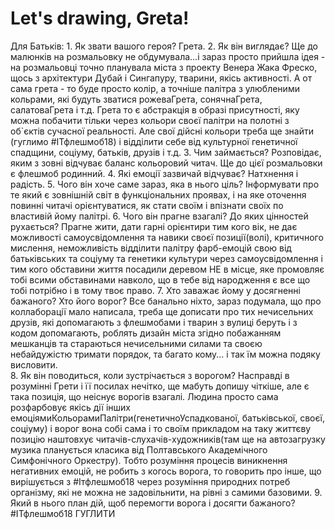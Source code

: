 # Let's drawing, Greta!

Для Батьків:
	1. Як звати вашого героя?
Грета.
	2. Як він виглядає?
Ще до малюнків на розмальовку не обдумувала...і зараз просто прийшла ідея - на розмальовці точно планувала міста з проекту Венера Жака Фреско, щось з архітектури Дубай і Сингапуру, тварини, якісь активності. А от сама грета - то буде просто колір, а точніше палітра з улюбленими кольрами, які будуть зватися рожеваГрета, сонячнаГрета, салатоваГрета і т.д. Грета то є абстракція в образі присутності, яку можна побачити тільки через кольори своєї палітри на полотні з об`єктів сучасної реальності. Але свої дійсні кольори треба ще знайти (гуглимо #ІТфлешмоб18) і відділити себе від культурної генетичної спадщини, соціуму, батьків, друзів і т.д.
	3. Чим займається?
Розповідає, яким з зовні відчуває баланс кольоровий читач. Ще до цієї розмальовки є флешмоб родинний.
  4. Які емоції зазвичай відчуває?
Натхнення і радість.
	5. Чого він хоче саме зараз, яка в нього ціль?
Інформувати про те який є зовнішній світ в функціональних проявах, і на яке оточення повинні читачі орієнтуватися, як стати своїм і впізнати своїх по властивій йому палітрі.
  6. Чого він прагне взагалі? До яких цінностей рухається?
Прагне жити, дати гарні орієнтири тим кого вік, не дає можливості самоусвідомлення та навики своєї позиції(волі), критичного мислення, неможливість відділити палітру фарб-емоцій свою від батьківських та соціуму та генетики культури через самоусвідомлення і тим кого обставини життя посадили деревом НЕ в місце, яке промовляє тобі всими обставинами навколо, що в тебе від народження є все що тобі потрібно і в тому твоє право.
7. Хто заважає йому у досягненні бажаного? Хто його ворог?
Все банально ніхто,  зараз подумала, що про коллаборації мало написала, треба ще дописати про тих нечисельних друзів, які допомагають з флешмобами і тварин з вулиці беруть і з кодом допомагають, роблять дизайн міста згідно побажанням мешканців та стараються нечисельними силами та своєю небайдужістю тримати порядок, та багато кому... і так їм можна подяку висловити.  
  8. Як він поводиться, коли зустрічається з ворогом?
Насправді в розумінні Грети і її посилах нечітко, ще мабуть допишу чіткіше, але є така позиція, що неіснує ворогів взагалі. Людина просто сама розфарбовує якісь дії інших емоціямиКольорамиПалітри(генетичноУспадкованої, батьківської, своєї, соціуму) і ворог вона собі сама і то своїм прикладом на таку життєву позицію наштовхує читачів-слухачів-художників(там ще на автозагрузку музика планується класика від Полтавського Академічного Симфонічного Оркестру). Тобто розуміння процесів виникнення негативних емоцій, не робить з когось ворога, то говорить про інше, що вирішується з #Ітфлешмоб18 через розуміння природних потреб організму, які не можна не задовільнити,  на рівні з самими базовими.
  9. Який в нього план дій, щоб перемогти ворога і досягти бажаного?
#ІТфлешмоб18 ГУГЛИТИ
